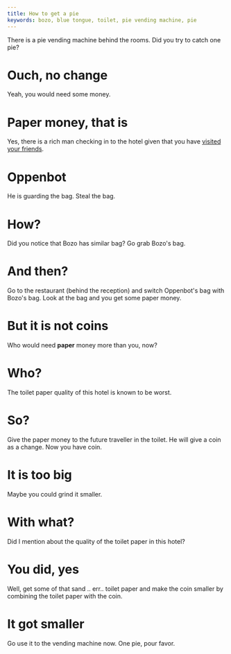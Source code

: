 ```yaml
---
title: How to get a pie
keywords: bozo, blue tongue, toilet, pie vending machine, pie
---
```


There is a pie vending machine behind the rooms. Did you try to catch one pie?

# Ouch, no change
Yeah, you would need some money.

# Paper money, that is
Yes, there is a rich man checking in to the hotel given that you have [visited your friends](/02-hotel/01-friends).

# Oppenbot
He is guarding the bag. Steal the bag.

# How?
Did you notice that Bozo has similar bag? Go grab Bozo's bag.

# And then?
Go to the restaurant (behind the reception) and switch Oppenbot's bag with Bozo's bag. Look at the bag and you get some paper money.

# But it is not coins
Who would need **paper** money more than you, now?

# Who?
The toilet paper quality of this hotel is known to be worst.

# So?
Give the paper money to the future traveller in the toilet. He will give a coin as a change. Now you have coin.

# It is too big
Maybe you could grind it smaller.

# With what?
Did I mention about the quality of the toilet paper in this hotel?

# You did, yes
Well, get some of that sand .. err.. toilet paper and make the coin smaller by combining the toilet paper with the coin.

# It got smaller
Go use it to the vending machine now. One pie, pour favor.